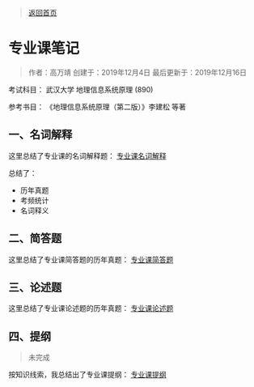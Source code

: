 > [返回首页](index.html)

专业课笔记
=========
> 作者：高万靖
> 创建于：2019年12月4日
> 最后更新于：2019年12月16日

考试科目：
武汉大学 地理信息系统原理 (890)

参考书目：
《地理信息系统原理（第二版）》李建松 等著

## 一、名词解释

这里总结了专业课的名词解释题：
[专业课名词解释](专业课名词.html)

总结了：
- 历年真题
- 考频统计
- 名词释义

## 二、简答题

这里总结了专业课简答题的历年真题：
[专业课简答题](专业课简答题.html)

## 三、论述题

这里总结了专业课论述题的历年真题：
[专业课论述题](专业课论述题.html)

## 四、提纲
> 未完成

按知识线索，我总结出了专业课提纲：
[专业课提纲](专业课提纲.html)



<!--stackedit_data:
eyJoaXN0b3J5IjpbLTE4OTk2OTUwMDQsLTE2OTA0NDE1MzUsOT
M5Njk1NjUxLDEzNjQzOTExMTAsMTc3MTU0MjA3MSwtNzI0Nzg2
OTcyLDE5MjQwMjcxNDAsLTE3MDA5OTUyODldfQ==
-->